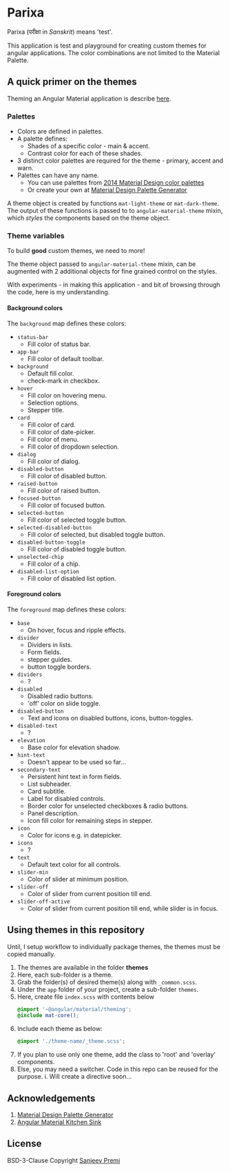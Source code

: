 # Parixa

Parixa (परीक्षा in _Sanskrit_) means 'test'.

This application is test and playground for creating custom themes for angular applications. The color combinations are not limited to the Material Palette.

## A quick primer on the themes

Theming an Angular Material application is describe [here](https://material.angular.io/guide/theming).

### Palettes

* Colors are defined in palettes.
* A palette defines:
  * Shades of a specific color - main & accent.
  * Contrast color for each of these shades.
* 3 distinct color palettes are required for the theme - primary, accent and warn.
* Palettes can have any name.
  * You can use palettes from [2014 Material Design color palettes](https://material.io/design/color/the-color-system.html#)
  * Or create your own at [Material Design Palette Generator](https://github.com/mbitson/mcg)

A theme object is created by functions ``mat-light-theme`` or ``mat-dark-theme``.
The output of these functions is passed to to ``angular-material-theme`` mixin,
which _styles_ the components based on the theme object.

### Theme variables

To build **good** custom themes, we need to more!

The theme object passed to ``angular-material-theme`` mixin, can be augmented
with 2 additional objects for fine grained control on the styles.

With experiments - in making this application - and bit of browsing through
the code, here is my understanding.

#### Background colors

The ``background`` map defines these colors:
* ``status-bar``
    * Fill color of status bar.
* ``app-bar``
    * Fill color of default toolbar.
* ``background``
    * Default fill color.
    * check-mark in checkbox.
* ``hover``
    * Fill color on hovering menu.
    * Selection options.
    * Stepper title.
* ``card``
    * Fill color of card.
    * Fill color of date-picker.
    * Fill color of menu.
    * Fill color of dropdown selection.
* ``dialog``
    * Fill color of dialog.
* ``disabled-button``
    * Fill color of disabled button.
* ``raised-button``
    * Fill color of raised button.
* ``focused-button``
    * Fill color of focused button.
* ``selected-button``
    * Fill color of selected toggle button.
* ``selected-disabled-button``
    * Fill color of selected, but disabled toggle button.
* ``disabled-button-toggle``
    * Fill color of disabled toggle button.
* ``unselected-chip``
    * Fill color of a chip.
* ``disabled-list-option``
    * Fill color of disabled list option.

#### Foreground colors

The ``foreground`` map defines these colors:
* ``base``
    * On hover, focus and ripple effects.
* ``divider``
    * Dividers in lists.
    * Form fields.
    * stepper guides.
    * button toggle borders.
* ``dividers``
    * ?
* ``disabled``
    * Disabled radio buttons.
    * 'off' color on slide toggle.
* ``disabled-button``
    * Text and icons on disabled buttons, icons, button-toggles.
* ``disabled-text``
    * ?
* ``elevation``
    * Base color for elevation shadow.
* ``hint-text``
    * Doesn't appear to be used so far...
* ``secondary-text``
    * Persistent hint text in form fields.
    * List subheader.
    * Card subtitle.
    * Label for disabled controls.
    * Border color for unselected checkboxes & radio buttons.
    * Panel description.
    * Icon fill color for remaining steps in stepper.
* ``icon``
    * Color for icons e.g. in datepicker.
* ``icons``
    * ?
* ``text``
    * Default text color for all controls.
* ``slider-min``
    * Color of slider at minimum position.
* ``slider-off``
    * Color of slider from current position till end.
* ``slider-off-active``
    * Color of slider from current position till end, while slider is in focus.

## Using themes in this repository

Until, I setup workflow to individually package themes, the themes must be copied manually.

1. The themes are available in the folder **themes**
1. Here, each sub-folder is a theme.
1. Grab the folder(s) of desired theme(s) along with ``_common.scss``.
1. Under the ``app`` folder of your project, create a sub-folder ``themes``.
1. Here, create file ``index.scss`` with contents below
    ```scss
    @import '~@angular/material/theming';
    @include mat-core();
    ```
1. Include each theme as below:
    ```scss
    @import './theme-name/_theme.scss';
    ```
1. If you plan to use only one theme, add the class to 'root' and 'overlay' components.
1. Else, you may need a switcher. Code in this repo can be reused for the purpose.
  i. Will create a directive soon...

## Acknowledgements

1. [Material Design Palette Generator](https://github.com/mbitson/mcg)
1. [Angular Material Kitchen Sink](https://github.com/angular/components/tree/master/src/universal-app/kitchen-sink)

## License

BSD-3-Clause Copyright [Sanjeev Premi](https://github.com/spremi)
